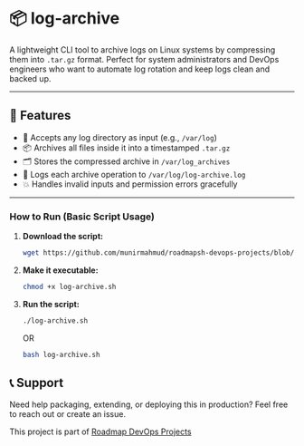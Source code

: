 # 📦 log-archive

A lightweight CLI tool to archive logs on Linux systems by compressing them into `.tar.gz` format. Perfect for system administrators and DevOps engineers who want to automate log rotation and keep logs clean and backed up.

---

## 🚀 Features

- 📁 Accepts any log directory as input (e.g., `/var/log`)
- 📦 Archives all files inside it into a timestamped `.tar.gz`
- 🗂 Stores the compressed archive in `/var/log_archives`
- 📝 Logs each archive operation to `/var/log/log-archive.log`
- 💥 Handles invalid inputs and permission errors gracefully

---

### How to Run (Basic Script Usage)

1. **Download the script:**

   ```bash
   wget https://github.com/munirmahmud/roadmapsh-devops-projects/blob/main/01-beginner/02-log-archive-tool/log-archive.sh -O log-archive.sh


2. **Make it executable:**

   ```bash
   chmod +x log-archive.sh
   ```

3. **Run the script:**

   ```bash
   ./log-archive.sh
   ```

   OR

   ```bash
   bash log-archive.sh
   ```

## 📞 Support

Need help packaging, extending, or deploying this in production? Feel free to reach out or create an issue.


This project is part of [Roadmap DevOps Projects](https://roadmap.sh/projects/log-archive-tool)

